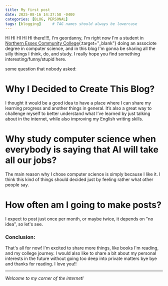 ```yaml
---
title: My first post
date: 2025-08-16 14:37:58 -0400
categories: [BLOG, PERSONAL]
tags: [blogging]     # TAG names should always be lowercase
---
```


HI HI HI HI HI there!!!!, I'm geordanny, I'm right now I'm a student in [Northern Essex Community College](https://www.necc.mass.edu/){:target="_blank"} doing an associote degree in computer science, and in this blog I'm gonna be sharing all the silly things I think, do, and study. I really hope you find something interesting/funny/stupid here.

some question that nobody asked:

# Why I Decided to Create This Blog?
I thought it would be a good idea to have a place where I can share my learning progress and another things in general. It’s also a great way to challenge myself to better understand what I’ve learned by just talking about in the internet, while also improving my English writing skills.

# Why study computer science when everybody is saying that AI will take all our jobs?
The main reason why I chose computer science is simply because I like it. I think this kind of things should decided just by feeling rather what other people say.

# How often am I going to make posts?
I expect to post just once per month, or maybe twice, it depends on "no idea", so let's see.

### Conclusion:
That's all for now! I'm excited to share more things, like books I'm reading, and my college journey. I would also like to share a bit about my personal interests in the future without going too deep into private matters bye bye and thanks for reading. I love you!!

---

*Welcome to my corner of the internet!*

